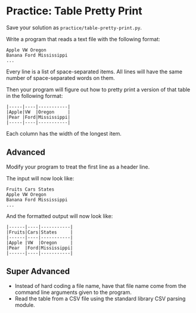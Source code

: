 # Practice: Table Pretty Print

Save your solution as `practice/table-pretty-print.py`.

Write a program that reads a text file with the following format:

```
Apple VW Oregon
Banana Ford Mississippi
...
```

Every line is a list of space-separated items.
All lines will have the same number of space-separated words on them.

Then your program will figure out how to pretty print a version of that table in the following format:

```
|-----|----|-----------|
|Apple|VW  |Oregon     |
|Pear |Ford|Mississippi|
|-----|----|-----------|
```

Each column has the width of the longest item.

## Advanced

Modify your program to treat the first line as a header line.

The input will now look like:

```
Fruits Cars States
Apple VW Oregon
Banana Ford Mississippi
...
```

And the formatted output will now look like:

```
|------|----|-----------|
|Fruits|Cars|States     |
|------|----|-----------|
|Apple |VW  |Oregon     |
|Pear  |Ford|Mississippi|
|------|----|-----------|
```

## Super Advanced

* Instead of hard coding a file name, have that file name come from the command line arguments given to the program.
* Read the table from a CSV file using the standard library CSV parsing module.

